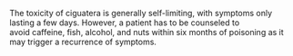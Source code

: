 The toxicity of ciguatera is generally self-limiting, with symptoms only lasting a few days. However, a patient has to be counseled to avoid caffeine, fish, alcohol, and nuts within six months of poisoning as it may trigger a recurrence of symptoms.